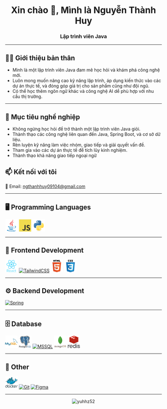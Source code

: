 <h1 align="center">Xin chào 👋, Mình là Nguyễn Thành Huy</h1>
<h3 align="center">Lập trình viên Java</h3>

---
## 👨‍💻 Giới thiệu bản thân
- Mình là một lập trình viên Java đam mê học hỏi và khám phá công nghệ mới.  
- Luôn mong muốn nâng cao kỹ năng lập trình, áp dụng kiến thức vào các dự án thực tế, và đóng góp giá trị cho sản phẩm cũng như đội ngũ.  
- Có thể học thêm ngôn ngữ khác và công nghệ AI dể phù hợp với nhu cầu thị trường.
---

## 🎯 Mục tiêu nghề nghiệp
- Không ngừng học hỏi để trở thành một lập trình viên Java giỏi.  
- Thành thạo các công nghệ liên quan đến Java, Spring Boot, và cơ sở dữ liệu.  
- Rèn luyện kỹ năng làm việc nhóm, giao tiếp và giải quyết vấn đề.  
- Tham gia vào các dự án thực tế để tích lũy kinh nghiệm.  
- Thành thạo khả năng giao tiếp ngoại ngữ 

## 📫 Kết nối với tôi
<p align="left">
  📧 Email: <a href="mailto:ngthanhhuy09104@gmail.com">ngthanhhuy09104@gmail.com</a>  
  <!-- Thêm MXH khác nếu có -->
</p>

---

## 🖥️ Programming Languages
<p align="left">
  <a href="https://www.java.com" target="_blank"><img src="https://raw.githubusercontent.com/devicons/devicon/master/icons/java/java-original.svg" alt="Java" width="40" height="40"/></a>
  <a href="https://developer.mozilla.org/en-US/docs/Web/JavaScript" target="_blank"><img src="https://raw.githubusercontent.com/devicons/devicon/master/icons/javascript/javascript-original.svg" alt="JavaScript" width="40" height="40"/></a>
  <a href="https://www.python.org" target="_blank"><img src="https://raw.githubusercontent.com/devicons/devicon/master/icons/python/python-original.svg" alt="Python" width="40" height="40"/></a>
</p>

---

## 🎨 Frontend Development
<p align="left">
  <a href="https://reactjs.org/" target="_blank"><img src="https://raw.githubusercontent.com/devicons/devicon/master/icons/react/react-original-wordmark.svg" alt="React" width="40" height="40"/></a>
  <a href="https://tailwindcss.com/" target="_blank"><img src="https://www.vectorlogo.zone/logos/tailwindcss/tailwindcss-icon.svg" alt="TailwindCSS" width="40" height="40"/></a>
  <a href="https://www.w3.org/html/" target="_blank"><img src="https://raw.githubusercontent.com/devicons/devicon/master/icons/html5/html5-original-wordmark.svg" alt="HTML5" width="40" height="40"/></a>
  <a href="https://www.w3schools.com/css/" target="_blank"><img src="https://raw.githubusercontent.com/devicons/devicon/master/icons/css3/css3-original-wordmark.svg" alt="CSS3" width="40" height="40"/></a>
</p>

---

## ⚙️ Backend Development
<p align="left">
  <a href="https://spring.io/" target="_blank"><img src="https://www.vectorlogo.zone/logos/springio/springio-icon.svg" alt="Spring" width="40" height="40"/></a>
</p>

---

## 🗄️ Database
<p align="left">
  <a href="https://www.mysql.com/" target="_blank"><img src="https://raw.githubusercontent.com/devicons/devicon/master/icons/mysql/mysql-original-wordmark.svg" alt="MySQL" width="40" height="40"/></a>
  <a href="https://www.postgresql.org" target="_blank"><img src="https://raw.githubusercontent.com/devicons/devicon/master/icons/postgresql/postgresql-original-wordmark.svg" alt="PostgreSQL" width="40" height="40"/></a>
  <a href="https://www.microsoft.com/en-us/sql-server" target="_blank"><img src="https://www.svgrepo.com/show/303229/microsoft-sql-server-logo.svg" alt="MSSQL" width="40" height="40"/></a>
  <a href="https://www.mongodb.com/" target="_blank"><img src="https://raw.githubusercontent.com/devicons/devicon/master/icons/mongodb/mongodb-original-wordmark.svg" alt="MongoDB" width="40" height="40"/></a>
  <a href="https://redis.io" target="_blank"><img src="https://raw.githubusercontent.com/devicons/devicon/master/icons/redis/redis-original-wordmark.svg" alt="Redis" width="40" height="40"/></a>
</p>

---

## 🔧 Other
<p align="left">
   <a href="https://www.docker.com/" target="_blank"><img src="https://raw.githubusercontent.com/devicons/devicon/master/icons/docker/docker-original-wordmark.svg" alt="Docker" width="40" height="40"/></a>
  <a href="https://git-scm.com/" target="_blank"><img src="https://www.vectorlogo.zone/logos/git-scm/git-scm-icon.svg" alt="Git" width="40" height="40"/></a>
  <a href="https://www.figma.com/" target="_blank"><img src="https://www.vectorlogo.zone/logos/figma/figma-icon.svg" alt="Figma" width="40" height="40"/></a>
</p>

---

<p align="center">
  <img src="https://github-readme-stats.vercel.app/api?username=yuhhz52&show_icons=true&locale=en" alt="yuhhz52" />
</p>
